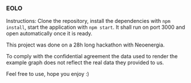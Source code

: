 ### EOLO

Instructions: Clone the repository, install the dependencies with `npm install`, start the application with `npm start`. It shall run on port 3000 and open automatically once it is ready.


This project was done on a 28h long hackathon with Neoenergia.

To comply with the confidential agreement the data used to render the example graph does not reflect the real data they provided to us.

Feel free to use, hope you enjoy :)
